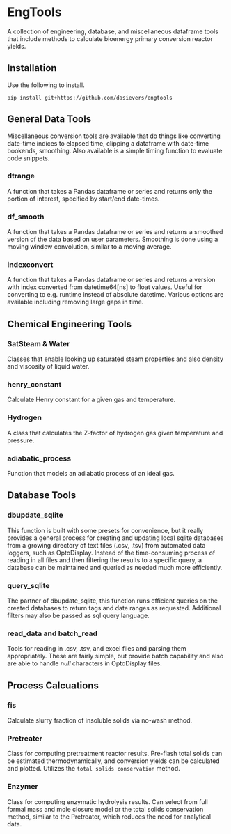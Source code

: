 # EngTools

A collection of engineering, database, and miscellaneous dataframe tools that include methods to calculate bioenergy primary conversion reactor yields.

## Installation

Use the following to install.

    pip install git+https://github.com/dasievers/engtools

## General Data Tools

Miscellaneous conversion tools are available that do things like converting date-time indices to elapsed time, clipping a dataframe with date-time bookends, smoothing. Also available is a simple timing function to evaluate code snippets.

### dtrange

A function that takes a Pandas dataframe or series and returns only the portion of interest, specified by start/end date-times.

### df_smooth

A function that takes a Pandas dataframe or series and returns a smoothed version of the data based on user parameters. Smoothing is done using a moving window convolution, similar to a moving average.

### indexconvert

A function that takes a Pandas dataframe or series and returns a version with index converted from datetime64[ns] to float values. Useful for converting to e.g. runtime instead of absolute datetime. Various options are available including removing large gaps in time.

## Chemical Engineering Tools

### SatSteam & Water

Classes that enable looking up saturated steam properties and also density and viscosity of liquid water.

### henry_constant

Calculate Henry constant for a given gas and temperature.

### Hydrogen

A class that calculates the Z-factor of hydrogen gas given temperature and pressure.

### adiabatic_process

Function that models an adiabatic process of an ideal gas.

## Database Tools

### dbupdate_sqlite

This function is built with some presets for convenience, but it really provides a general process for creating and updating local sqlite databases from a growing directory of text files (.csv, .tsv) from automated data loggers, such as OptoDisplay. Instead of the time-consuming process of reading in all files and then filtering the results to a specific query, a database can be maintained and queried as needed much more efficiently.

### query_sqlite

The partner of dbupdate_sqlite, this function runs efficient queries on the created databases to return tags and date ranges as requested. Additional filters may also be passed as sql query language.

### read_data and batch_read

Tools for reading in .csv, .tsv, and excel files and parsing them appropriately. These are fairly simple, but provide batch capability and also are able to handle *null* characters in OptoDisplay files.

## Process Calcuations

### fis

Calculate slurry fraction of insoluble solids via no-wash method.

### Pretreater

Class for computing pretreatment reactor results. Pre-flash total solids can be estimated thermodynamically, and conversion yields can be calculated and plotted. Utilizes the `total solids conservation` method.

### Enzymer

Class for computing enzymatic hydrolysis results. Can select from full formal mass and mole closure model or the total solids conservation method, similar to the Pretreater, which reduces the need for analytical data.
